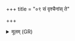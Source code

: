 +++
title = "०९ सं वृश्चैनांस् ते"

+++
<details><summary>मूलम् (GR)</summary>

सं वृश्चैनांस् ते शुष्यन्तु  
वृश्चैनान् मोपजां शिषः ।  
सपत्नान् सर्वांस् तृढ्वा  
त्वम् एकवृषो भव ॥
</details>